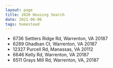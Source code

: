 ```yaml
---
layout: page
title: 2020 Housing Search
date: 2021-06-06
tags: homestead
---
```


- 6736 Settlers Ridge Rd, Warrenton, VA 20187
- 6289 Ghadban Ct, Warrenton, VA 20187
- 12327 Purcell Rd, Manassas, VA 20112
- 6646 Kelly Rd, Warrenton, VA 20187
- 6511 Grays Mill Rd, Warrenton, VA, 20187